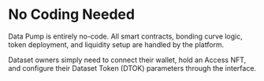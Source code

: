 # No Coding Needed

Data Pump is entirely no-code. All smart contracts, bonding curve logic, token deployment, and liquidity setup are handled by the platform.

Dataset owners simply need to connect their wallet, hold an Access NFT, and configure their Dataset Token (DTOK) parameters through the interface.
